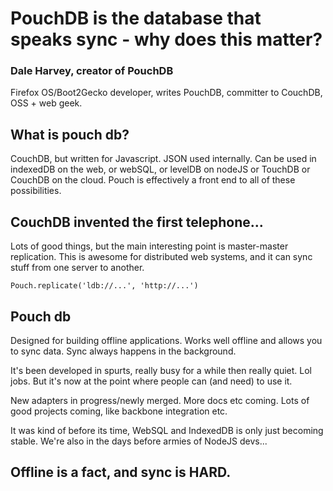 # PouchDB is the database that speaks sync - why does this matter?

### Dale Harvey, creator of PouchDB

Firefox OS/Boot2Gecko developer, writes PouchDB, committer to CouchDB, OSS + web geek.

## What is pouch db?

CouchDB, but written for Javascript. JSON used internally. Can be used in indexedDB on the web, or webSQL, or levelDB on nodeJS or TouchDB or CouchDB on the cloud. Pouch is effectively a front end to all of these possibilities.

## CouchDB invented the first telephone...

Lots of good things, but the main interesting point is master-master replication. This is awesome for distributed web systems, and it can sync stuff from one server to another.

`Pouch.replicate('ldb://...', 'http://...')`

## Pouch db

Designed for building offline applications. Works well offline and allows you to sync data. Sync always happens in the background.

It's been developed in spurts, really busy for a while then really quiet. Lol jobs. But it's now at the point where people can (and need) to use it.

New adapters in progress/newly merged. More docs etc coming. Lots of good projects coming, like backbone integration etc.

It was kind of before its time, WebSQL and IndexedDB is only just becoming stable. We're also in the days before armies of NodeJS devs...

## Offline is a fact, and sync is HARD.
